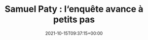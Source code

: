---
isIndex: false
title: "Samuel Paty : l‘enquête avance à petits pas"
date: 2021-10-15T09:37:15+00:00
concerned:
  - morgane-le-hir
press:
  title: Libération
  url: https://www.liberation.fr/societe/police-justice/samuel-paty-lenquete-avance-a-petits-pas-20211015_YDYXTOKFIJFHRHYYG7WVXMAQOQ/
---